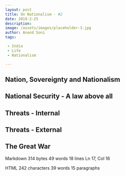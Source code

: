 ```yaml
---  
layout: post  
title: On Nationalism - #2
date: 2019-2-25  
description:  
image: /assets/images/placeholder-3.jpg  
author: Anand Soni  
tags:  

 - India  
 - Life  
 - Nationalism  

---  
```


## Nation, Sovereignty and Nationalism  

## National Security - A law above all  

## Threats - Internal  

## Threats - External  

## The Great War  
  

Markdown 314  bytes 49  words 18  lines Ln 17, Col 16

HTML 242  characters 39  words 15  paragraphs
<!--stackedit_data:
eyJoaXN0b3J5IjpbLTgwNTY3MzM4MF19
-->